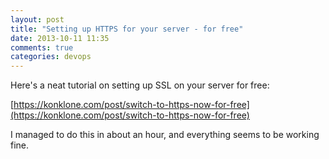 ```yaml
---
layout: post
title: "Setting up HTTPS for your server - for free"
date: 2013-10-11 11:35
comments: true
categories: devops
---
```


Here's a neat tutorial on setting up SSL on your server for free:

[https://konklone.com/post/switch-to-https-now-for-free](https://konklone.com/post/switch-to-https-now-for-free)

I managed to do this in about an hour, and everything seems to be working fine.
